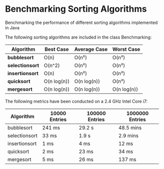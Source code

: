 # Benchmarking Sorting Algorithms
Benchmarking the performance of different sorting algorithms implemented in Java

The following sorting algorithms are included in the class Benchmarking:

| Algorithm | Best Case | Average Case | Worst Case | 
| --------- | --------- | -----------  | ---------- | 
| **bubblesort** | O(n) | O(n²) |O(n²) | 
| **selectionsort** | O(n^2) | O(n²) | O(n²) | 
| **insertionsort** | O(n) | O(n²) | O(n²) |
| **quicksort** | O(n log(n)) | O(n log(n)) | O(n²) |
| **mergesort** | O(n log(n)) | O(n log(n)) | O(n log(n)) |


The following metrics have been conducted on a 2.4 GHz Intel Core i7:

| Algorithm | 10000 Entries | 100000 Entries | 1000000 Entries |
| --------- | --------- | ----------- | ---------- | 
| bubblesort | 241 ms | 29.2 s | 48.5 mins | 
| selectionsort | 33 ms | 1.9 s | 2.9 mins | 
| insertionsort | 1 ms | 4 ms | 12 ms |
| quicksort | 2 ms | 23 ms | 34 ms |
| mergesort | 5 ms | 26 ms | 137 ms |
